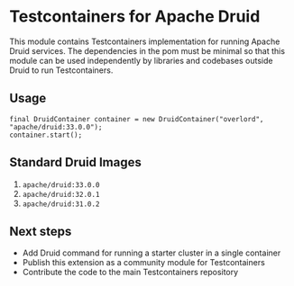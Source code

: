 <!--
  ~ Licensed to the Apache Software Foundation (ASF) under one
  ~ or more contributor license agreements.  See the NOTICE file
  ~ distributed with this work for additional information
  ~ regarding copyright ownership.  The ASF licenses this file
  ~ to you under the Apache License, Version 2.0 (the
  ~ "License"); you may not use this file except in compliance
  ~ with the License.  You may obtain a copy of the License at
  ~
  ~   http://www.apache.org/licenses/LICENSE-2.0
  ~
  ~ Unless required by applicable law or agreed to in writing,
  ~ software distributed under the License is distributed on an
  ~ "AS IS" BASIS, WITHOUT WARRANTIES OR CONDITIONS OF ANY
  ~ KIND, either express or implied.  See the License for the
  ~ specific language governing permissions and limitations
  ~ under the License.
  -->

# Testcontainers for Apache Druid

This module contains Testcontainers implementation for running Apache Druid services.
The dependencies in the pom must be minimal so that this module can be used independently by libraries and codebases outside Druid to run Testcontainers.

## Usage

```
final DruidContainer container = new DruidContainer("overlord", "apache/druid:33.0.0");
container.start();
```

## Standard Druid Images

1. `apache/druid:33.0.0`
2. `apache/druid:32.0.1`
3. `apache/druid:31.0.2`

## Next steps

- Add Druid command for running a starter cluster in a single container
- Publish this extension as a community module for Testcontainers
- Contribute the code to the main Testcontainers repository
